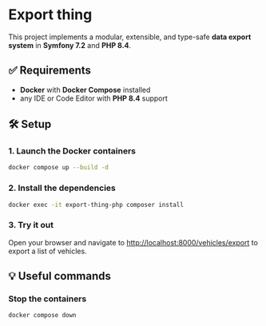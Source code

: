 # Export thing

This project implements a modular, extensible, and type-safe **data export system** in **Symfony 7.2** and **PHP 8.4**.

## ✅ Requirements

- **Docker** with **Docker Compose** installed
- any IDE or Code Editor with **PHP 8.4** support

## 🛠️ Setup

### 1. Launch the Docker containers

```bash
docker compose up --build -d
```

### 2. Install the dependencies

```bash
docker exec -it export-thing-php composer install
```

### 3. Try it out

Open your browser and navigate to [http://localhost:8000/vehicles/export](http://localhost:8000/vehicles/export) to export a list of vehicles.

## 💡 Useful commands

### Stop the containers

```bash
docker compose down
```
